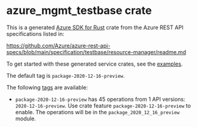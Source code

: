 # azure_mgmt_testbase crate

This is a generated [Azure SDK for Rust](https://github.com/Azure/azure-sdk-for-rust) crate from the Azure REST API specifications listed in:

https://github.com/Azure/azure-rest-api-specs/blob/main/specification/testbase/resource-manager/readme.md

To get started with these generated service crates, see the [examples](https://github.com/Azure/azure-sdk-for-rust/blob/main/services/README.md#examples).

The default tag is `package-2020-12-16-preview`.

The following [tags](https://github.com/Azure/azure-sdk-for-rust/blob/main/services/tags.md) are available:

- `package-2020-12-16-preview` has 45 operations from 1 API versions: `2020-12-16-preview`. Use crate feature `package-2020-12-16-preview` to enable. The operations will be in the `package_2020_12_16_preview` module.